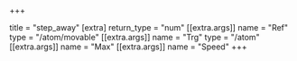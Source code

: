 +++

title = "step_away"
[extra]
return_type = "num"
[[extra.args]]
name = "Ref"
type = "/atom/movable"
[[extra.args]]
name = "Trg"
type = "/atom"
[[extra.args]]
name = "Max"
[[extra.args]]
name = "Speed"
+++